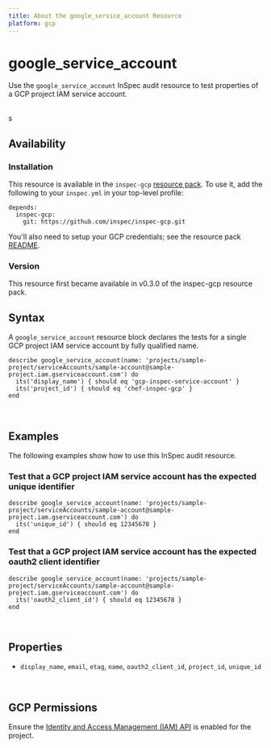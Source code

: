 ```yaml
---
title: About the google_service_account Resource
platform: gcp
---
```


# google\_service\_account

Use the `google_service_account` InSpec audit resource to test properties of a GCP project IAM service account.

<br>s

## Availability

### Installation

This resource is available in the `inspec-gcp` [resource pack](https://www.inspec.io/docs/reference/glossary/#resource-pack).  To use it, add the following to your `inspec.yml` in your top-level profile:

    depends:
      inspec-gcp:
        git: https://github.com/inspec/inspec-gcp.git

You'll also need to setup your GCP credentials; see the resource pack [README](https://github.com/inspec/inspec-gcp#prerequisites).

### Version

This resource first became available in v0.3.0 of the inspec-gcp resource pack.

## Syntax

A `google_service_account` resource block declares the tests for a single GCP project IAM service account by fully qualified name.

    describe google_service_account(name: 'projects/sample-project/serviceAccounts/sample-account@sample-project.iam.gserviceaccount.com') do
      its('display_name') { should eq 'gcp-inspec-service-account' }
      its('project_id') { should eq 'chef-inspec-gcp' }
    end

<br>

## Examples

The following examples show how to use this InSpec audit resource.

### Test that a GCP project IAM service account has the expected unique identifier

    describe google_service_account(name: 'projects/sample-project/serviceAccounts/sample-account@sample-project.iam.gserviceaccount.com') do
      its('unique_id') { should eq 12345678 }
    end

### Test that a GCP project IAM service account has the expected oauth2 client identifier

    describe google_service_account(name: 'projects/sample-project/serviceAccounts/sample-account@sample-project.iam.gserviceaccount.com') do
      its('oauth2_client_id') { should eq 12345678 }
    end

<br>

## Properties

*  `display_name`, `email`, `etag`, `name`, `oauth2_client_id`, `project_id`, `unique_id`

<br>


## GCP Permissions

Ensure the [Identity and Access Management (IAM) API](https://console.cloud.google.com/apis/library/iam.googleapis.com/) is enabled for the project.